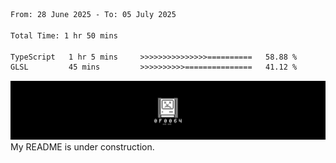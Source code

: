 <!--START_SECTION:waka-->

```txt
From: 28 June 2025 - To: 05 July 2025

Total Time: 1 hr 50 mins

TypeScript   1 hr 5 mins     >>>>>>>>>>>>>>>==========   58.88 %
GLSL         45 mins         >>>>>>>>>>===============   41.12 %
```

<!--END_SECTION:waka-->

<img src="https://raw.githubusercontent.com/n3xta/image-hosting/main/img/202411032331174.png"/>
My README is under construction. 
